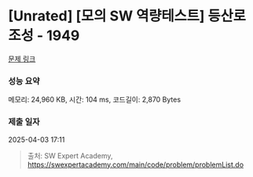 # [Unrated] [모의 SW 역량테스트] 등산로 조성 - 1949 

[문제 링크](https://swexpertacademy.com/main/code/problem/problemDetail.do?contestProbId=AV5PoOKKAPIDFAUq) 

### 성능 요약

메모리: 24,960 KB, 시간: 104 ms, 코드길이: 2,870 Bytes

### 제출 일자

2025-04-03 17:11



> 출처: SW Expert Academy, https://swexpertacademy.com/main/code/problem/problemList.do